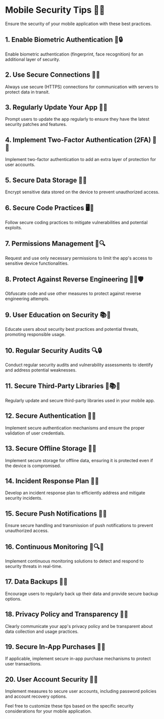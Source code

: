 # Mobile Security Tips 🔐📱

Ensure the security of your mobile application with these best practices.

## 1. Enable Biometric Authentication 👤🔒

Enable biometric authentication (fingerprint, face recognition) for an additional layer of security.

## 2. Use Secure Connections 🔐🌐

Always use secure (HTTPS) connections for communication with servers to protect data in transit.

## 3. Regularly Update Your App 🔄📲

Prompt users to update the app regularly to ensure they have the latest security patches and features.

## 4. Implement Two-Factor Authentication (2FA) 🔄🔐

Implement two-factor authentication to add an extra layer of protection for user accounts.

## 5. Secure Data Storage 🔐💾

Encrypt sensitive data stored on the device to prevent unauthorized access.

## 6. Secure Code Practices 🖥️🔐

Follow secure coding practices to mitigate vulnerabilities and potential exploits.

## 7. Permissions Management 🚫🔍

Request and use only necessary permissions to limit the app's access to sensitive device functionalities.

## 8. Protect Against Reverse Engineering 🕵️‍♂️🛡️

Obfuscate code and use other measures to protect against reverse engineering attempts.

## 9. User Education on Security 📚🔐

Educate users about security best practices and potential threats, promoting responsible usage.

## 10. Regular Security Audits 🔍🔒

Conduct regular security audits and vulnerability assessments to identify and address potential weaknesses.

## 11. Secure Third-Party Libraries 🔄📚🔐

Regularly update and secure third-party libraries used in your mobile app.

## 12. Secure Authentication 🔐🔑

Implement secure authentication mechanisms and ensure the proper validation of user credentials.

## 13. Secure Offline Storage 🔐💾

Implement secure storage for offline data, ensuring it is protected even if the device is compromised.

## 14. Incident Response Plan 🚨🔐

Develop an incident response plan to efficiently address and mitigate security incidents.

## 15. Secure Push Notifications 🚀🔐

Ensure secure handling and transmission of push notifications to prevent unauthorized access.

## 16. Continuous Monitoring 🔄🔍🔐

Implement continuous monitoring solutions to detect and respond to security threats in real-time.

## 17. Data Backups 💾🔄

Encourage users to regularly back up their data and provide secure backup options.

## 18. Privacy Policy and Transparency 🤝📄

Clearly communicate your app's privacy policy and be transparent about data collection and usage practices.

## 19. Secure In-App Purchases 💸🔐

If applicable, implement secure in-app purchase mechanisms to protect user transactions.

## 20. User Account Security 🔐👤

Implement measures to secure user accounts, including password policies and account recovery options.

Feel free to customize these tips based on the specific security considerations for your mobile application.
